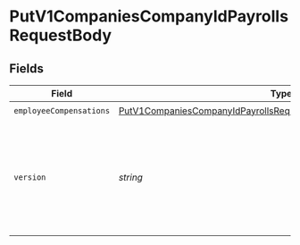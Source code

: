 # PutV1CompaniesCompanyIdPayrollsRequestBody


## Fields

| Field                                                                                                                                                                         | Type                                                                                                                                                                          | Required                                                                                                                                                                      | Description                                                                                                                                                                   |
| ----------------------------------------------------------------------------------------------------------------------------------------------------------------------------- | ----------------------------------------------------------------------------------------------------------------------------------------------------------------------------- | ----------------------------------------------------------------------------------------------------------------------------------------------------------------------------- | ----------------------------------------------------------------------------------------------------------------------------------------------------------------------------- |
| `employeeCompensations`                                                                                                                                                       | [PutV1CompaniesCompanyIdPayrollsRequestBodyEmployeeCompensations](../../models/operations/putv1companiescompanyidpayrollsrequestbodyemployeecompensations.md)[]               | :heavy_check_mark:                                                                                                                                                            | N/A                                                                                                                                                                           |
| `version`                                                                                                                                                                     | *string*                                                                                                                                                                      | :heavy_check_mark:                                                                                                                                                            | The current version of the object. See the [versioning guide](https://docs.gusto.com/embedded-payroll/docs/versioning#object-layer) for information on how to use this field. |